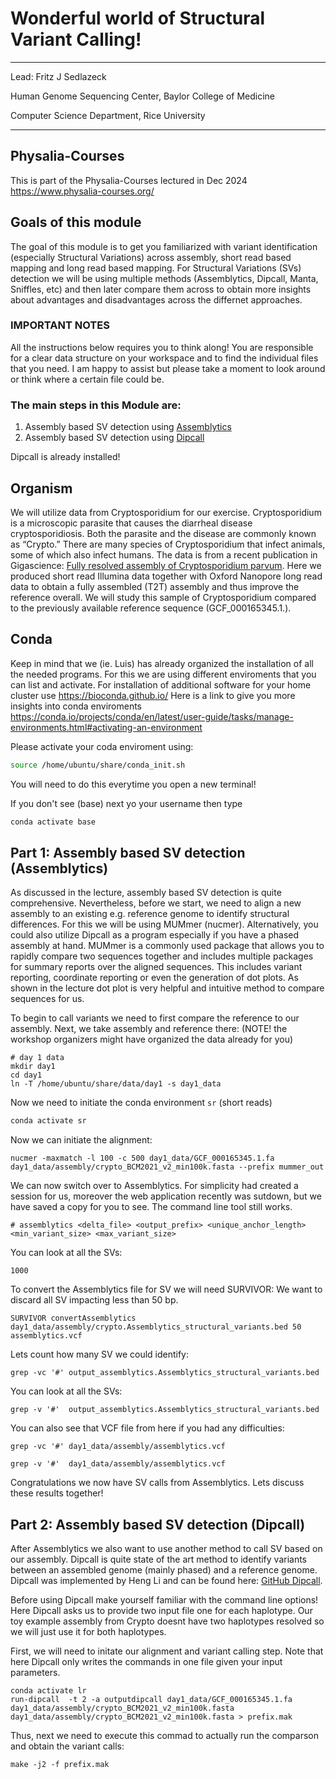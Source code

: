 # Wonderful world of Structural Variant Calling! 

***
Lead: Fritz J Sedlazeck

Human Genome Sequencing Center,
Baylor College of Medicine

Computer Science Department,
Rice University 
***

## Physalia-Courses
This is part of the Physalia-Courses lectured in Dec 2024
https://www.physalia-courses.org/


## Goals of this module
The goal of this module is to get you familiarized with variant identification (especially Structural Variations) across assembly, short read based mapping and long read based mapping. 
For Structural Variations (SVs) detection we will be using multiple methods (Assemblytics, Dipcall, Manta, Sniffles, etc) and then later compare them across to obtain more insights about advantages and disadvantages across the differnet approaches.

### IMPORTANT NOTES
All the instructions below requires you to think along! You are responsible for a clear data structure on your workspace and to find the individual files that you need. I am happy to assist but please take a moment to look around or think where a certain file could be. 

### The main steps in this Module are:
1. Assembly based SV detection using [Assemblytics](http://assemblytics.com/)
2. Assembly based SV detection using [Dipcall](https://github.com/lh3/dipcall)

Dipcall is already installed!


## Organism
We will utilize data from Cryptosporidium for our exercise. Cryptosporidium is a microscopic parasite that causes the diarrheal disease cryptosporidiosis. Both the parasite and the disease are commonly known as “Crypto.” There are many species of Cryptosporidium that infect animals, some of which also infect humans.
The data is from a recent publication in Gigascience: [Fully resolved assembly of Cryptosporidium parvum](https://doi.org/10.1093/gigascience/giac010). Here we produced short read Illumina data together with Oxford Nanopore long read data to obtain a fully assembled (T2T) assembly and thus improve the reference overall. 
We will study this sample of Cryptosporidium compared to the previously available reference sequence (GCF_000165345.1.). 


## Conda
Keep in mind that we (ie. Luis) has already organized the installation of all the needed programs. For this we are using different enviroments that you can list and activate. For installation of additional software for your home cluster use https://bioconda.github.io/
Here is a link to give you more insights into conda enviroments https://conda.io/projects/conda/en/latest/user-guide/tasks/manage-environments.html#activating-an-environment 


Please activate your coda enviroment using: 
```bash
source /home/ubuntu/share/conda_init.sh
```
You will need to do this everytime you open a new terminal!

If you don't see (base) next yo your username then type
```bash
conda activate base
```


## Part 1: Assembly based SV detection (Assemblytics)
As discussed in the lecture, assembly based SV detection is quite comprehensive. Nevertheless, before we start, we need to align a new assembly to an existing e.g. reference genome to identify structural differences. For this we will be using MUMmer (nucmer). Alternatively, you could also utilize Dipcall as a program especially if you have a phased assembly at hand. MUMmer is a commonly used package that allows you to rapidly compare two sequences together and includes multiple packages for summary reports over the aligned sequences. This includes variant reporting, coordinate reporting or even the generation of dot plots. As shown in the lecture dot plot is very helpful and intuitive method to compare sequences for us.

To begin to call variants we need to first compare the reference to our assembly. 
Next, we take assembly and reference there: (NOTE! the workshop organizers might have organized the data already for you)
```
# day 1 data
mkdir day1
cd day1
ln -T /home/ubuntu/share/data/day1 -s day1_data

```

Now we need to initiate the conda environment `sr` (short reads)
```bash
conda activate sr
```

Now we can initiate the alignment:
```
nucmer -maxmatch -l 100 -c 500 day1_data/GCF_000165345.1.fa day1_data/assembly/crypto_BCM2021_v2_min100k.fasta --prefix mummer_out
```

We can now switch over to Assemblytics. For simplicity had created a session for us, moreover the web application recently was sutdown, but we have saved a copy for you to see. The command line tool still works. 
```
# assemblytics <delta_file> <output_prefix> <unique_anchor_length> <min_variant_size> <max_variant_size>
```

You can look at all the SVs:
```assemblytics mummer_out.delta  output_assemblytics 10000  50  
1000
```

To convert the Assemblytics file for SV we will need SURVIVOR: We want to discard all SV impacting less than 50 bp. 
```
SURVIVOR convertAssemblytics day1_data/assembly/crypto.Assemblytics_structural_variants.bed 50 assemblytics.vcf
```


Lets count how many SV we could identify: 
```
grep -vc '#' output_assemblytics.Assemblytics_structural_variants.bed
```

You can look at all the SVs:
```
grep -v '#'  output_assemblytics.Assemblytics_structural_variants.bed
```


You can also see that VCF file from here if you had any difficulties:
```
grep -vc '#' day1_data/assembly/assemblytics.vcf

grep -v '#'  day1_data/assembly/assemblytics.vcf
```

Congratulations we now have SV calls from Assemblytics. Lets discuss these results together!


## Part 2: Assembly based SV detection (Dipcall)

After Assemblytics we also want to use another method to call SV based on our assembly. Dipcall is quite state of the art method to identify variants between an assembled genome (mainly phased) and a reference genome. Dipcall was implemented by Heng Li and can be found here: [GitHub Dipcall](https://github.com/lh3/dipcall).


Before using Dipcall make yourself familiar with the command line options! Here Dipcall asks us to provide two input file one for each haplotype. Our toy example assembly from Crypto doesnt have two haplotypes resolved so we will just use it for both haplotypes. 

First, we will need to initate our alignment and variant calling step. Note that here Dipcall only writes the commands in one file given your input parameters. 
```
conda activate lr
run-dipcall  -t 2 -a outputdipcall day1_data/GCF_000165345.1.fa day1_data/assembly/crypto_BCM2021_v2_min100k.fasta day1_data/assembly/crypto_BCM2021_v2_min100k.fasta > prefix.mak
```

Thus, next we need to execute this commad to actually run the comparson and obtain the variant calls:
```
make -j2 -f prefix.mak

```





